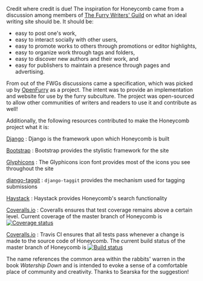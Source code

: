<!--
Dear site staff,

The creators of Honeycomb respectfully request that this page be left intact, or at least without any subtractions.  If you need to add anything, feel free, but a) some of these are required by the creators, and b) it's important that the labor that goes into a project like this be recognized.

Cheers,

Honeycomb
-->

Credit where credit is due!  The inspiration for Honeycomb came from a discussion among members of [The Furry Writers' Guild](https://furrywritersguild.com) on what an ideal writing site should be.  It should be:

* easy to post one's work,
* easy to interact socially with other users,
* easy to promote works to others through promotions or editor highlights,
* easy to organize work through tags and folders,
* easy to discover new authors and their work, and
* easy for publishers to maintain a presence through pages and advertising.

From out of the FWGs discussions came a specification, which was picked up by [OpenFurry](http://openfurry.org) as a project.  The intent was to provide an implementation and website for use by the furry subculture.  The project was open-sourced to allow other communities of writers and readers to use it and contribute as well!

Additionally, the following resources contributed to make the Honeycomb project what it is:

[Django](https://djangoproject.com)
:   Django is the framework upon which Honeycomb is built

[Bootstrap](https://getbootstrap.com)
:   Bootstrap provides the stylistic framework for the site

[Glyphicons](https://glyphicons.com)
:   The Glyphicons icon font provides most of the icons you see throughout the site

[django-taggit](https://github.com/alex/django-taggit)
:   <code>django-taggit</code> provides the mechanism used for tagging submissions

[Haystack](http://haystacksearch.org)
:   Haystack provides Honeycomb's search functionality

[Coveralls.io](https://coveralls.io/)
:   Coveralls ensures that test coverage remains above a certain level.  Current coverage of the master branch of Honeycomb is [![Coverage status](https://coveralls.io/repos/github/OpenFurry/honeycomb/badge.svg?branch=master)](https://coveralls.io/github/OpenFurry/honeycomb?branch=master)

[Coveralls.io](https://travis-ci.org/)
:   Travis CI ensures that all tests pass whenever a change is made to the source code of Honeycomb.  The current build status of the master branch of Honeycomb is [![Build status](https://travis-ci.org/OpenFurry/honeycomb.svg?branch=master)](https://travis-ci.org/OpenFurry/honeycomb)

The name references the common area within the rabbits' warren in the book *Watership Down* and is intended to evoke a sense of a comfortable place of community and creativity.  Thanks to Searska for the suggestion!
